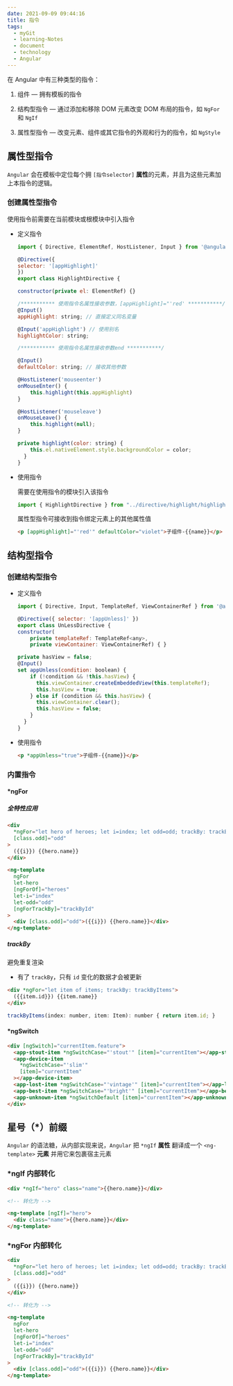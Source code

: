 ```yaml
---
date: 2021-09-09 09:44:16
title: 指令
tags:
  - myGit
  - learning-Notes
  - document
  - technology
  - Angular
---
```


在 Angular 中有三种类型的指令：

1. 组件 — 拥有模板的指令

2. 结构型指令 — 通过添加和移除 DOM 元素改变 DOM 布局的指令，如 `NgFor` 和 `NgIf`

3. 属性型指令 — 改变元素、组件或其它指令的外观和行为的指令，如 `NgStyle`

## 属性型指令

`Angular` 会在模板中定位每个拥 `[指令selector]` **属性**的元素，并且为这些元素加上本指令的逻辑。

### 创建属性型指令

使用指令前需要在当前模块或根模块中引入指令

- 定义指令

  ```js
  import { Directive, ElementRef, HostListener, Input } from '@angular/core';

  @Directive({
  selector: '[appHighlight]'
  })
  export class HighlightDirective {

  constructor(private el: ElementRef) {}

  /*********** 使用指令名属性接收参数，[appHighlight]="'red' ***********/
  @Input()
  appHighlight: string; // 直接定义同名变量

  @Input('appHighlight') // 使用别名
  highlightColor: string;

  /*********** 使用指令名属性接收参数end ***********/

  @Input()
  defaultColor: string; // 接收其他参数

  @HostListener('mouseenter')
  onMouseEnter() {
      this.highlight(this.appHighlight)
  }

  @HostListener('mouseleave')
  onMouseLeave() {
      this.highlight(null);
  }

  private highlight(color: string) {
      this.el.nativeElement.style.backgroundColor = color;
    }
  }

  ```

- 使用指令

  需要在使用指令的模块引入该指令

  ```js
  import { HighlightDirective } from "../directive/highlight/highlight";
  ```

  属性型指令可接收到指令绑定元素上的其他属性值

  ```html
  <p [appHighlight]="'red'" defaultColor="violet">子组件-{{name}}</p>
  ```

## 结构型指令

### 创建结构型指令

- 定义指令

  ```js
  import { Directive, Input, TemplateRef, ViewContainerRef } from '@angular/core';

  @Directive({ selector: '[appUnless]' })
  export class UnLessDirective {
  constructor(
      private templateRef: TemplateRef<any>,
      private viewContainer: ViewContainerRef) { }

  private hasView = false;
  @Input()
  set appUnless(condition: boolean) {
      if (!condition && !this.hasView) {
        this.viewContainer.createEmbeddedView(this.templateRef);
        this.hasView = true;
      } else if (condition && this.hasView) {
        this.viewContainer.clear();
        this.hasView = false;
      }
    }
  }
  ```

- 使用指令

  ```html
  <p *appUnless="true">子组件-{{name}}</p>
  ```

### 内置指令

#### \*ngFor

##### 全特性应用

```html
<div
  *ngFor="let hero of heroes; let i=index; let odd=odd; trackBy: trackById"
  [class.odd]="odd"
>
  ({{i}}) {{hero.name}}
</div>

<ng-template
  ngFor
  let-hero
  [ngForOf]="heroes"
  let-i="index"
  let-odd="odd"
  [ngForTrackBy]="trackById"
>
  <div [class.odd]="odd">({{i}}) {{hero.name}}</div>
</ng-template>
```

##### trackBy

避免重复渲染

- 有了 `trackBy`，只有 `id` 变化的数据才会被更新

```html
<div *ngFor="let item of items; trackBy: trackByItems">
  ({{item.id}}) {{item.name}}
</div>
```

```js
trackByItems(index: number, item: Item): number { return item.id; }
```

#### \*ngSwitch

```html
<div [ngSwitch]="currentItem.feature">
  <app-stout-item *ngSwitchCase="'stout'" [item]="currentItem"></app-stout-item>
  <app-device-item
    *ngSwitchCase="'slim'"
    [item]="currentItem"
  ></app-device-item>
  <app-lost-item *ngSwitchCase="'vintage'" [item]="currentItem"></app-lost-item>
  <app-best-item *ngSwitchCase="'bright'" [item]="currentItem"></app-best-item>
  <app-unknown-item *ngSwitchDefault [item]="currentItem"></app-unknown-item>
</div>
```

## 星号（\*）前缀

`Angular` 的语法糖，从内部实现来说，`Angular` 把 `*ngIf` **属性** 翻译成一个 `<ng-template>` **元素** 并用它来包裹宿主元素

### \*ngIf 内部转化

```html
<div *ngIf="hero" class="name">{{hero.name}}</div>

<!-- 转化为 -->

<ng-template [ngIf]="hero">
  <div class="name">{{hero.name}}</div>
</ng-template>
```

### \*ngFor 内部转化

```html
<div
  *ngFor="let hero of heroes; let i=index; let odd=odd; trackBy: trackById"
  [class.odd]="odd"
>
  ({{i}}) {{hero.name}}
</div>

<!-- 转化为 -->

<ng-template
  ngFor
  let-hero
  [ngForOf]="heroes"
  let-i="index"
  let-odd="odd"
  [ngForTrackBy]="trackById"
>
  <div [class.odd]="odd">({{i}}) {{hero.name}}</div>
</ng-template>
```
